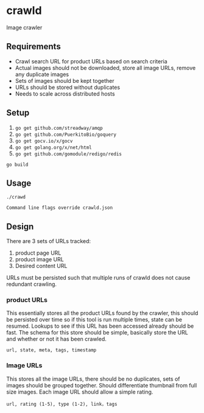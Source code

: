 # crawld
Image crawler

## Requirements

* Crawl search URL for product URLs based on search criteria
* Actual images should not be downloaded, store all image URLs, remove any duplicate images
* Sets of images should be kept together
* URLs should be stored without duplicates
* Needs to scale across distributed hosts

## Setup

1.  `go get github.com/streadway/amqp`
1.  `go get github.com/PuerkitoBio/goquery`
1.  `go get gocv.io/x/gocv`
1.  `go get golang.org/x/net/html`
1.  `go get github.com/gomodule/redigo/redis`

`go build`

## Usage

`./crawd`

`Command line flags override crawld.json`

## Design

There are 3 sets of URLs tracked:

1.  product page URL
1.  product image URL
1.  Desired content URL

URLs must be persisted such that multiple runs of crawld does not cause redundant crawling.

### product URLs

This essentially stores all the product  URLs found by the crawler, this should be persisted over time so if this tool is run multiple times, state can be resumed.  Lookups to see if this URL has been accessed already should be fast.  The schema for this store should be simple, basically store the URL and whether or not it has been crawled.

`url, state, meta, tags, timestamp`

### Image URLs

This stores all the image URLs, there should be no duplicates, sets of images should be grouped together.  Should differentiate thumbnail from full size images.  Each image URL should allow a simple rating.

`url, rating (1-5), type (1-2), link，tags`
